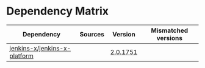 # Dependency Matrix

Dependency | Sources | Version | Mismatched versions
---------- | ------- | ------- | -------------------
[jenkins-x/jenkins-x-platform](https://github.com/jenkins-x/jenkins-x-platform) |  | [2.0.1751](https://github.com/jenkins-x/jenkins-x-platform/releases/tag/v2.0.1751) | 
